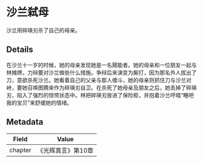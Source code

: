 # 沙兰弑母
沙兰用碎瑛刃杀了自己的母亲。

## Details
在沙兰十一岁的时候，她的母亲发现她是一名飓能者。她的母亲和一位朋友一起与林摊牌，力辩要对沙兰做些什么措施。争辩后来演变为厮打，因为那名外人拔出了刀，意欲杀死沙兰。她看着自己的父亲与那人缠斗，她的母亲则抓住刀与沙兰对峙，要她召唤图腾来作为碎瑛刃自卫。在杀死了她母亲及朋友之后，她丢掉了碎瑛刃，陷入了强烈的惊愕状态中。林把碎瑛刃放进了保险柜，并抱着沙兰哼唱“睡吧我的宝贝”来舒缓她的情绪。 

## Metadata
| Field | Value |
| ----- | ----- |
| chapter | 《光辉真言》第10章 |
